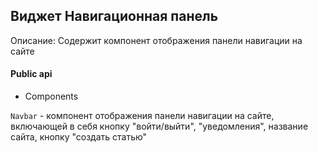 ## Виджет Навигационная панель

Описание:
Содержит компонент отображения панели навигации на сайте

#### Public api

- Components

`Navbar` - компонент отображения панели навигации на сайте, включающей в себя кнопку "войти/выйти", "уведомления", название сайта, кнопку "создать статью"



